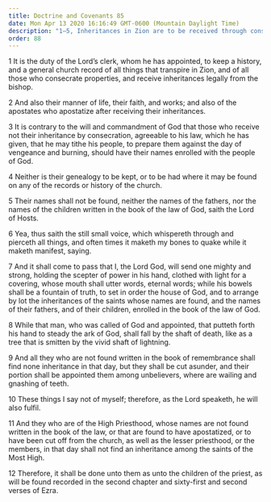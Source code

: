 ```yaml
---
title: Doctrine and Covenants 85
date: Mon Apr 13 2020 16:16:49 GMT-0600 (Mountain Daylight Time)
description: "1–5, Inheritances in Zion are to be received through consecration; 6–12, One mighty and strong will give the Saints their inheritance in Zion."
order: 88
---
```


1 It is the duty of the Lord’s clerk, whom he has appointed, to keep a history, and a general church record of all things that transpire in Zion, and of all those who consecrate properties, and receive inheritances legally from the bishop.

2 And also their manner of life, their faith, and works; and also of the apostates who apostatize after receiving their inheritances.

3 It is contrary to the will and commandment of God that those who receive not their inheritance by consecration, agreeable to his law, which he has given, that he may tithe his people, to prepare them against the day of vengeance and burning, should have their names enrolled with the people of God.

4 Neither is their genealogy to be kept, or to be had where it may be found on any of the records or history of the church.

5 Their names shall not be found, neither the names of the fathers, nor the names of the children written in the book of the law of God, saith the Lord of Hosts.

6 Yea, thus saith the still small voice, which whispereth through and pierceth all things, and often times it maketh my bones to quake while it maketh manifest, saying.

7 And it shall come to pass that I, the Lord God, will send one mighty and strong, holding the scepter of power in his hand, clothed with light for a covering, whose mouth shall utter words, eternal words; while his bowels shall be a fountain of truth, to set in order the house of God, and to arrange by lot the inheritances of the saints whose names are found, and the names of their fathers, and of their children, enrolled in the book of the law of God.

8 While that man, who was called of God and appointed, that putteth forth his hand to steady the ark of God, shall fall by the shaft of death, like as a tree that is smitten by the vivid shaft of lightning.

9 And all they who are not found written in the book of remembrance shall find none inheritance in that day, but they shall be cut asunder, and their portion shall be appointed them among unbelievers, where are wailing and gnashing of teeth.

10 These things I say not of myself; therefore, as the Lord speaketh, he will also fulfil.

11 And they who are of the High Priesthood, whose names are not found written in the book of the law, or that are found to have apostatized, or to have been cut off from the church, as well as the lesser priesthood, or the members, in that day shall not find an inheritance among the saints of the Most High.

12 Therefore, it shall be done unto them as unto the children of the priest, as will be found recorded in the second chapter and sixty-first and second verses of Ezra.
